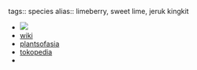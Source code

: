 tags:: species
alias:: limeberry, sweet lime, jeruk kingkit

- ![](https://peach-geographical-bat-397.mypinata.cloud/ipfs/QmZt16GLnMzu8j1k7xzAxJS6BF7MrPWFRETaYgcic2KWyh)
- [wiki](https://en.wikipedia.org/wiki/Triphasia_trifolia)
- [plantsofasia](http://www.plantsofasia.com/index/triphasia/0-549)
- [tokopedia](https://www.tokopedia.com/gulkika-hujilopa/bahan-bonsai-jeruk-kingkit-triphasia-trifolia-dari-biji-lime-berry?extParam=ivf%3Dfalse%26src%3Dsearch)
-